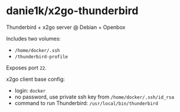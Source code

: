 # danie1k/x2go-thunderbird
Thunderbird + x2go server @ Debian + Openbox

Includes two volumes:
* `/home/docker/.ssh`
* `/thunderbird-profile`

Exposes port `22`.

x2go client base config:
* login: `docker`
* no password, use private ssh key from `/home/docker/.ssh/id_rsa`
* command to run Thunderbird: `/usr/local/bin/thunderbird`
